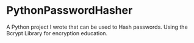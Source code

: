 # PythonPasswordHasher
A Python project I wrote that can be used to Hash passwords. Using the Bcrypt Library for encryption education. 
